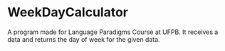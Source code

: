 # WeekDayCalculator
A program made for Language Paradigms Course at UFPB. It receives a data and returns the day of week for the given data.
